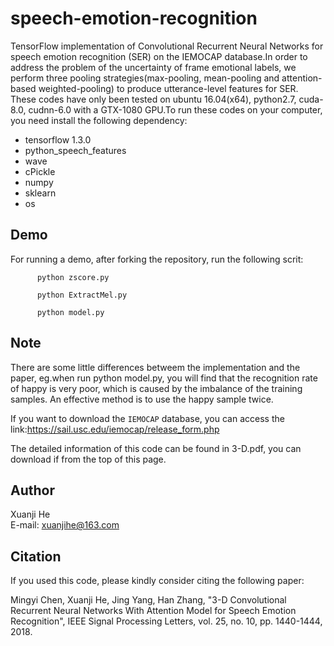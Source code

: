 # speech-emotion-recognition
TensorFlow implementation of Convolutional Recurrent Neural Networks for speech emotion recognition (SER) on the IEMOCAP database.In order to address the problem of the uncertainty of frame emotional labels, we perform three pooling strategies(max-pooling, mean-pooling and attention-based weighted-pooling) to produce utterance-level features for SER.
These codes have only been tested on ubuntu 16.04(x64), python2.7, cuda-8.0, cudnn-6.0 with a GTX-1080 GPU.To run these codes on your computer, you need install the following dependency:    
* tensorflow 1.3.0
* python_speech_features
* wave
* cPickle
* numpy
* sklearn
* os

## Demo
For running a demo, after forking the repository, run the following scrit:

          python zscore.py
   
          python ExtractMel.py
   
          python model.py
   
## Note
There are some little differences betweem the implementation and the paper, eg.when run python model.py, you will find that the recognition rate of happy is very poor, which is caused by the imbalance of the training samples. An effective method is to use the happy sample twice.

If you want to download the `IEMOCAP` database, you can access the link:https://sail.usc.edu/iemocap/release_form.php

The detailed information of this code can be found in 3-D.pdf, you can download if from the top of this page. 
## Author
Xuanji He<br> 
E-mail: xuanjihe@163.com

## Citation
If you used this code, please kindly consider citing the following paper:

Mingyi Chen, Xuanji He, Jing Yang, Han Zhang, "3-D Convolutional Recurrent Neural Networks With Attention Model for Speech Emotion Recognition", IEEE Signal Processing Letters, vol. 25, no. 10, pp. 1440-1444, 2018.
